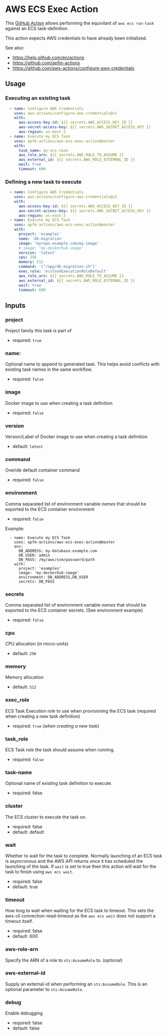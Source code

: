 AWS ECS Exec Action
===================

This [GitHub Action][GitHub Actions] allows performing the equivilant of
`aws ecs run-task` against an ECS task-definition.

This action expects AWS credentials to have already been initialized.

See also:
- https://help.github.com/en/actions
- https://github.com/apfm-actions
- https://github.com/aws-actions/configure-aws-credentials

Usage
-----

### Executing an existing task
```yaml
  - name: Configure AWS Credentials
    uses: aws-actions/configure-aws-credentials@v1
    with:
      aws-access-key-id: ${{ secrets.AWS_ACCESS_KEY_ID }}
      aws-secret-access-key: ${{ secrets.AWS_SECRET_ACCESS_KEY }}
      aws-region: us-east-2
  - name: Execute my ECS Task
    uses: apfm-actions/aws-ecs-exec-action@master
    with:
      task_name: my-ecs-task
      aws_role_arn: ${{ secrets.AWS_ROLE_TO_ASSUME }}
      aws_external_id: ${{ secrets.AWS_ROLE_EXTERNAL_ID }}
      wait: true
      timeout: 600
```

### Defining a new task to execute
```yaml
  - name: Configure AWS Credentials
    uses: aws-actions/configure-aws-credentials@v1
    with:
      aws-access-key-id: ${{ secrets.AWS_ACCESS_KEY_ID }}
      aws-secret-access-key: ${{ secrets.AWS_SECRET_ACCESS_KEY }}
      aws-region: us-east-2
  - name: Execute my ECS Task
    uses: apfm-actions/aws-ecs-exec-action@master
    with:
      project: 'examples'
      name: 'db-migration'
      image: 'myrepo.example.com/my-image'
      # image: 'my-dockerhub-image'
      version: 'latest'
      cpu: 256
      memory: 512
      command: '["/app/db-migration.sh"]'
      exec_role: 'ecsTaskExecutionRoleDefault'
      aws_role_arn: ${{ secrets.AWS_ROLE_TO_ASSUME }}
      aws_external_id: ${{ secrets.AWS_ROLE_EXTERNAL_ID }}
      wait: true
      timeout: 600
```


Inputs
------

### project
Project family this task is part of
- required: `true`

### name:
Optional name to append to generated task. This helps avoid conflicts with existing task names in the same workflow.
- required: `false`

### image
Docker image to use when creating a task definition
- required: `false`

### version
Version/Label of Docker image to use when creating a task definition
- default: `latest`

### command
Overide default container command
- required: `false`

### environment
Comma separated list of environment variable _names_ that should be exported to
the ECS container environment
- required: `false`

Example:
```
  - name: Execute my ECS Task
    uses: apfm-actions/aws-ecs-exec-action@master
    env:
      DB_ADDRESS: my-database.example.com
      DB_USER: admin
      DB_PASS: /my/aws/ssm/password/path
    with:
      project: 'examples'
      image: 'my-dockerhub-image'
      environment: DB_ADDRESS,DB_USER
      secrets: DB_PASS
```

### secrets
Comma separated list of environment variable _names_ that should be exported to
the ECS container secrets. (See environment example)
- required: `false`

### cpu
CPU allocation (in micro-units)
- default: `256`

### memory
Memory allocation
- default: `512`

### exec_role
ECS Task Execution role to use when provisioning the ECS task (required when creating a new task definition)
- required: `true` _(when creating a new task)_

### task_role
ECS Task role the task should assume when running.
- required: `false`

### task-name ###
Optional name of existing task definition to execute.
- required: false

### cluster ###
The ECS cluster to execute the task on.
- required: false
- default: default

### wait ###
Whether to wait for the task to complete.  Normally launching of an ECS task is
asyncronous and the AWS API returns once it has scheduled the launching of the
task. If `wait` is set to true then this action will wait for the task to
finish using `aws ecs wait`.
- required: false
- default: true

### timeout ###
How long to wait when waiting for the ECS task to timeout. This sets the
aws-cli connection-read-timeout as the `aws ecs wait` does not support a
timeout itself.
- required: false
- default: 600

### aws-role-arn ###
Specify the ARN of a role to `sts:AssumeRole` to. (optional)

### aws-external-id ###
Supply an external-id when performing an `sts:AssumeRole`. This is an optional
parameter to `sts:AssumeRole`.

### debug ###
Enable debugging
- required: false
- default: false

[//]: # (The following are reference links used elsewhere in the document)

[Git]: https://git-scm.com/
[GitHub]: https://www.github.com
[GitHub Actions]: https://help.github.com/en/actions
[Terraform]: https://www.terraform.io/
[Docker]: https://www.docker.com
[Dockerfile]: https://docs.docker.com/engine/reference/builder/
